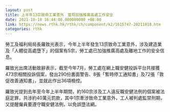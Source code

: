 ```yaml
---
layout: post
title: 上半年13宗致命工業意外　當局加強推廣高處工作安全
date: 2021-10-18 16:44:08.000000000 +08:00
link: https://news.rthk.hk/rthk/ch/component/k2/1615747-20211018.htm
categories: rthk
---
```


勞工及福利局局長羅致光表示，今年上半年發生13宗致命工業意外，涉及建造業及「人體從高處墮下」的個案有5宗，勞工處已加強推廣高處及離地工作的安全信息。

羅致光出席活動致辭表示，截至今年7月，勞工處在網上職安健投訴平台共接獲473宗相關投訴個案，發出290份書面警告、8張「暫時停工通知書」及72張「敦促改善通知書」，並就此作出36項檢控。

羅致光提到去年至今年上半年期間，約160宗涉及工人違反職安健法例的個案被法庭定罪，共涉約40萬元罰款，其中1宗牽涉致命工業意外，工人被判處監禁刑期，又提醒僱員要遵守職安健法例，以免誤墮法網。
